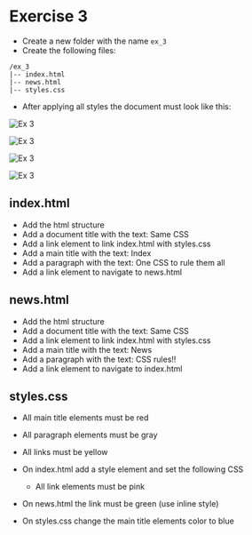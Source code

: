 # Exercise 3

* Create a new folder with the name `ex_3`
* Create the following files:

```
/ex_3
|-- index.html
|-- news.html
|-- styles.css
```

* After applying all styles the document must look like this:

![Ex 3](./results/ex_3.png)

![Ex 3](./results/ex_3b.png)

![Ex 3](./results/ex_3c.png)

![Ex 3](./results/ex_3d.png)


## index.html
* Add the html structure
* Add a document title with the text: Same CSS
* Add a link element to link index.html with styles.css
* Add a main title with the text: Index
* Add a paragraph with the text: One CSS to rule them all
* Add a link element to navigate to news.html


## news.html
* Add the html structure
* Add a document title with the text: Same CSS
* Add a link element to link index.html with styles.css
* Add a main title with the text: News
* Add a paragraph with the text: CSS rules!! 
* Add a link element to navigate to index.html

## styles.css
* All main title elements must be red
* All paragraph elements must be gray
* All links must be yellow

* On index.html add a style element and set the following CSS
  * All link elements must be pink
* On news.html the link must be green (use inline style)
* On styles.css change the main title elements color to blue